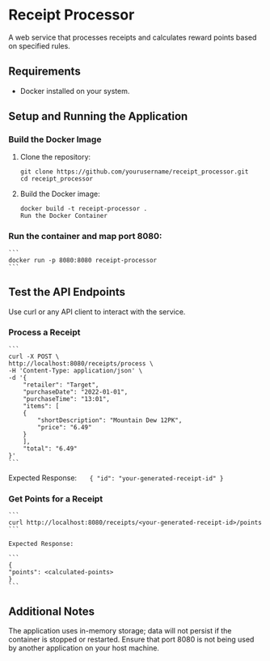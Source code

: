 # Receipt Processor

A web service that processes receipts and calculates reward points based on specified rules.

## Requirements

- Docker installed on your system.

## Setup and Running the Application

### Build the Docker Image

1. Clone the repository:

   ```
   git clone https://github.com/yourusername/receipt_processor.git
   cd receipt_processor
   ```

2. Build the Docker image:

   ```
   docker build -t receipt-processor .
   Run the Docker Container

   ```

### Run the container and map port 8080:

    ```
    docker run -p 8080:8080 receipt-processor
    ```

## Test the API Endpoints

Use curl or any API client to interact with the service.

### Process a Receipt

    ```
    curl -X POST \
    http://localhost:8080/receipts/process \
    -H 'Content-Type: application/json' \
    -d '{
        "retailer": "Target",
        "purchaseDate": "2022-01-01",
        "purchaseTime": "13:01",
        "items": [
        {
            "shortDescription": "Mountain Dew 12PK",
            "price": "6.49"
        }
        ],
        "total": "6.49"
    }'
    ```

Expected Response:
`    {
        "id": "your-generated-receipt-id"
    }
   `

### Get Points for a Receipt

    ```
    curl http://localhost:8080/receipts/<your-generated-receipt-id>/points
    ```

    Expected Response:

    ```
    {
    "points": <calculated-points>
    }
    ```

## Additional Notes

The application uses in-memory storage; data will not persist if the container is stopped or restarted.
Ensure that port 8080 is not being used by another application on your host machine.
